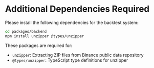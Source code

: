 # Additional Dependencies Required

Please install the following dependencies for the backtest system:

```bash
cd packages/backend
npm install unzipper @types/unzipper
```

These packages are required for:
- `unzipper`: Extracting ZIP files from Binance public data repository
- `@types/unzipper`: TypeScript type definitions for unzipper
